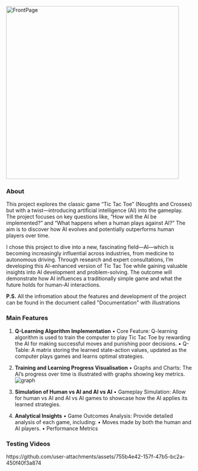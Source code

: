 <img align="center" width="467" alt="FrontPage" src="https://github.com/user-attachments/assets/25964ec1-9473-4d1d-83e2-c19775cfedee">

<h3>About</h3>
This project explores the classic game “Tic Tac Toe” (Noughts and Crosses) but with a twist—introducing artificial intelligence (AI) into the gameplay. The project focuses on key questions like, “How will the AI be implemented?” and “What happens when a human plays against AI?” The aim is to discover how AI evolves and potentially outperforms human players over time.

I chose this project to dive into a new, fascinating field—AI—which is becoming increasingly influential across industries, from medicine to autonomous driving. Through research and expert consultations, I’m developing this AI-enhanced version of Tic Tac Toe while gaining valuable insights into AI development and problem-solving. The outcome will demonstrate how AI influences a traditionally simple game and what the future holds for human-AI interactions.

<b>P.S.</b> All the infromation about the features and development of the project can be found in the document called "Documentation" with illustrations

<h3>Main Features</h3>

1. <b>Q-Learning Algorithm Implementation</b>
	•	Core Feature: Q-learning algorithm is used to train the computer to play Tic Tac Toe by rewarding the AI for making successful moves and punishing poor decisions.
	•	Q-Table: A matrix storing the learned state-action values, updated as the computer plays games and learns optimal strategies.

2. **Training and Learning Progress Visualisation**
	•	Graphs and Charts: The AI’s progress over time is illustrated with graphs showing key metrics.
![graph](https://github.com/user-attachments/assets/c4e27620-6dd7-40cd-9504-b3c9b1128f49)

3. **Simulation of Human vs AI and AI vs AI**
	•	Gameplay Simulation: Allow for human vs AI and AI vs AI games to showcase how the AI applies its learned strategies.

4. **Analytical Insights**
	•	Game Outcomes Analysis: Provide detailed analysis of each game, including:
	•	Moves made by both the human and AI players.
	•	Performance Metrics

<h3>Testing Videos</h3>
https://github.com/user-attachments/assets/755b4e42-157f-47b5-bc2a-450f40f3a874



